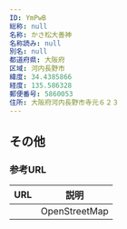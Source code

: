```yaml
---
ID: YmPwB
総称: null
名称: かさ松大善神
名称読み: null
別名: null
都道府県: 大阪府
区域: 河内長野市
緯度: 34.4385866
経度: 135.586328
郵便番号: 5860053
住所: 大阪府河内長野市寺元６２３
---
```


## その他

### 参考URL

| URL | 説明          |
| --- | ------------- |
|     | OpenStreetMap |
